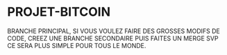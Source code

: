 # PROJET-BITCOIN
BRANCHE PRINCIPAL, SI VOUS VOULEZ FAIRE DES GROSSES MODIFS DE CODE, CREEZ UNE BRANCHE SECONDAIRE PUIS FAITES UN MERGE SVP CE SERA PLUS SIMPLE POUR TOUS LE MONDE.